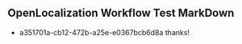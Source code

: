 ## OpenLocalization Workflow Test MarkDown
* a351701a-cb12-472b-a25e-e0367bcb6d8a thanks!

<!--HONumber=Jul16_HO4-->


